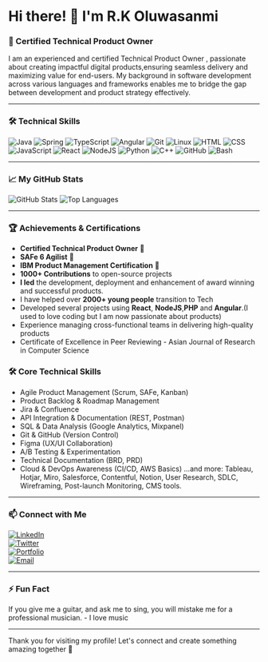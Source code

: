 # Hi there! 👋 I'm R.K Oluwasanmi

### 🏅 Certified Technical Product Owner 

I am an experienced and certified Technical Product Owner , passionate about creating impactful digital products,ensuring seamless delivery and maximizing value for end-users. My background in software development across various languages and frameworks enables me to bridge the gap between development and product strategy effectively.

---

### 🛠️ Technical Skills

![Java](https://img.shields.io/badge/Java-ED8B00?style=for-the-badge&logo=java&logoColor=white)
![Spring](https://img.shields.io/badge/Spring-6DB33F?style=for-the-badge&logo=spring&logoColor=white)
![TypeScript](https://img.shields.io/badge/TypeScript-007ACC?style=for-the-badge&logo=typescript&logoColor=white)
![Angular](https://img.shields.io/badge/Angular-DD0031?style=for-the-badge&logo=angular&logoColor=white)
![Git](https://img.shields.io/badge/Git-F05032?style=for-the-badge&logo=git&logoColor=white)
![Linux](https://img.shields.io/badge/Linux-FCC624?style=for-the-badge&logo=linux&logoColor=black)
![HTML](https://img.shields.io/badge/HTML5-E34F26?style=for-the-badge&logo=html5&logoColor=white)
![CSS](https://img.shields.io/badge/CSS3-1572B6?style=for-the-badge&logo=css3&logoColor=white)
![JavaScript](https://img.shields.io/badge/JavaScript-F7DF1E?style=for-the-badge&logo=javascript&logoColor=black)
![React](https://img.shields.io/badge/React-61DAFB?style=for-the-badge&logo=react&logoColor=black)
![NodeJS](https://img.shields.io/badge/Node.js-339933?style=for-the-badge&logo=nodedotjs&logoColor=white)
![Python](https://img.shields.io/badge/Python-3776AB?style=for-the-badge&logo=python&logoColor=white)
![C++](https://img.shields.io/badge/C++-00599C?style=for-the-badge&logo=cplusplus&logoColor=white)
![GitHub](https://img.shields.io/badge/GitHub-181717?style=for-the-badge&logo=github&logoColor=white)
![Bash](https://img.shields.io/badge/Bash-4EAA25?style=for-the-badge&logo=gnu-bash&logoColor=white)

---

### 📈 My GitHub Stats

![GitHub Stats](https://github-readme-stats.vercel.app/api?username=Rafkev&show_icons=true&theme=dark&count_private=true)
![Top Languages](https://github-readme-stats.vercel.app/api/top-langs/?username=Rafkev&layout=compact&theme=dark)

---

### 🏆 Achievements & Certifications

- **Certified Technical Product Owner** 🏅
- **SAFe 6 Agilist** 🏅
- **IBM Product Management Certification** 🏅
- **1000+ Contributions** to open-source projects
- **I led** the development, deployment and enhancement of award winning and successful products.
- I have helped over **2000+ young people** transition to Tech
- Developed several projects using **React**, **NodeJS**,**PHP** and **Angular**.(I used to love coding but I am now passionate about products)
- Experience managing cross-functional teams in delivering high-quality products
- Certificate of Excellence in Peer Reviewing - Asian Journal of Research in Computer Science

### 🛠️ Core Technical Skills

- Agile Product Management (Scrum, SAFe, Kanban)
- Product Backlog & Roadmap Management
- Jira & Confluence
- API Integration & Documentation (REST, Postman)
- SQL & Data Analysis (Google Analytics, Mixpanel)
- Git & GitHub (Version Control)
- Figma (UX/UI Collaboration)
- A/B Testing & Experimentation
- Technical Documentation (BRD, PRD)
- Cloud & DevOps Awareness (CI/CD, AWS Basics)
...and more: Tableau, Hotjar, Miro, Salesforce, Contentful, Notion, User Research, SDLC, Wireframing, Post-launch Monitoring, CMS tools.

---

### 📫 Connect with Me

[![LinkedIn](https://img.shields.io/badge/LinkedIn-0077B5?style=for-the-badge&logo=linkedin&logoColor=white)](https://www.linkedin.com/in/raphaelosanmi)  
[![Twitter](https://img.shields.io/badge/Twitter-1DA1F2?style=for-the-badge&logo=twitter&logoColor=white)](https://x.com/raphaelekol)  
[![Portfolio](https://img.shields.io/badge/Portfolio-FF5722?style=for-the-badge&logo=web&logoColor=white)](https://dribbble.com/RaphaelOluwasanmi)  
[![Email](https://img.shields.io/badge/Email-D14836?style=for-the-badge&logo=gmail&logoColor=white)](mailto:raphaelosanmi@gmail.com)

---

### ⚡ Fun Fact

If you give me a guitar, and ask me to sing, you will mistake me for a professional musician. - I love music

---

Thank you for visiting my profile! Let's connect and create something amazing together 🚀
